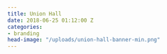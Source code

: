 ```yaml
---
title: Union Hall
date: 2018-06-25 01:12:00 Z
categories:
- branding
head-image: "/uploads/union-hall-banner-min.png"
---
```



